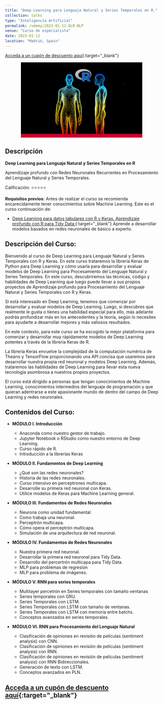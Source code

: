 ```yaml
---
title: "Deep Learning para Lenguaje Natural y Series Temporales en R."
collection: talks
type: "Inteligencia Artificial"
permalink: /udemy/2023-01-12-DLR-NLP
venue: "Curso de especialista"
date: 2023-01-12
location: "Madrid, Spain"
---
```


[Acceda a un cupón de descuento aquí](https://www.udemy.com/course/deep-learning-con-r-y-keras/?couponCode=OCT_2023){:target="_blank"}

<div>
<p align = "center">
<img src="/images/courses/DLR-NLP.png" alt="Deep Learning para NLP con R" width="400">
</p>
</div>

## Descripción

<b>Deep Learning para Lenguaje Natural y Series Temporales en R</b>

Aprendizaje profundo con Redes Neuronales Recurrentes en Procesamiento del Lenguaje Natural y Series Temporales.

Calificación: ⭐⭐⭐⭐⭐

<b>Requisitos previos</b>: Antes de realizar el curso se recomienda encarecidamente tener conocimientos sobre Machine Learning. Este es el curso continuación de:
- [Deep Learning para datos tabulares con R y Keras. Aprendizaje profundo con R para Tidy Data:](https://www.udemy.com/course/deep-learning-r/?couponCode=OCT_2023){:target="_blank"} Aprende a desarrollar modelos basados en redes neuronales de básico a experto.

## Descripción del Curso:

Bienvenido al curso de Deep Learning para Lenguaje Natural y Series Temporales con R y Keras. En este curso trataremos la librería Keras de Python para Deep Learning y cómo usarla para desarrollar y evaluar modelos de Deep Learning para Procesamiento del Lenguaje Natural y Series Temporales. En este curso, descubriremos las técnicas, código y habilidades de Deep Learning que luego puede llevar a sus propios proyectos de Aprendizaje profundo para Procesamiento del Lenguaje Natural y Series Temporales con R y Keras.

Si está interesado en Deep Learning, tenemos que comenzar por desarrollar y evaluar modelos de Deep Learning. Luego, si descubres que realmente le gusta o tienes una habilidad especial para ello, más adelante podrás profundizar más en los antecedentes y la teoría, según lo necesites para ayudarte a desarrollar mejores y más valiosos resultados.

En este contexto, para este curso se ha escogido la mejor plataforma para comenzar y desarrollar muy rápidamente modelos de Deep Learning potentes a través de la librería Keras de R.

La librería Keras envuelve la complejidad de la computación numérica de Theano y TensorFlow proporcionando una API concisa que usaremos para desarrollar nuestra propia red neuronal y modelos Deep Learning. Además, trataremos las habilidades de Deep Learning para llevar esta nueva tecnología asombrosa a nuestros propios proyectos.

El curso  está dirigido a personas que tengan conocimientos de Machine Learning, conocimientos intermedios del lenguaje de programación y que quieran adentrarse a este apasionante mundo de dentro del campo de Deep Learning y redes neuronales.

## Contenidos del Curso:

- __MÓDULO I. Introducción__
    - Anaconda como nuestro gestor de trabajo.
    - Jupyter Notebook o RStudio como nuestro entorno de Deep Learning.
    - Curso rápido de R.
    - Introducción a la librerías Keras

- __MÓDULO II. Fundamentos de Deep Learning__
    - ¿Qué son las redes neuronales?
    - Historia de las redes neuronales.
    - Curso intensivo en perceptrones multicapa.
    - Desarrolle su primera red neuronal con Keras.
    - Utilice modelos de Keras  para Machine Learning general.

- __MÓDULO III. Fundamentos de Redes Neuronales__
    - Neurona como unidad fundamental.
    - Como trabaja una neuronal.
    - Perceptrón multicapa.
    - Cómo opera el perceptrón multicapa.
    - Simulación de una arquitectura de red neuronal.

- __MÓDULO IV. Fundamentos de Redes Neuronales__
    - Nuestra primera red neuronal.
    - Desarrollar la primera red neuronal para Tidy Data.
    - Desarrollo del percertrón multicapa para Tidy Data.
    - MLP para problemas de regresión
    - MLP para problema de imágenes.

- __MÓDULO V. RNN para series temporales__
    - Multilayer percetrón en Series temporales con tamaño ventanas
    - Series temporales con GRU.
    - Series Temporales con LSTM.
    - Series Temporales con LSTM con tamaño de ventanas.
    - Series Temporales con LSTM con memoria entre batchs.
    - Conceptos avanzados en series temporales.

- __MÓDULO VI. RNN para Procesamiento del Lenguaje Natural__
    - Clasificación de opiniones en revisión de películas (sentiment analysis) con CNN.
    - Clasificación de opiniones en revisión de películas (sentiment analysis) con RNN.
    - Clasificación de opiniones en revisión de películas (sentiment analysis) con RNN Bidireccionales.
    - Generación de texto con LSTM.
    - Conceptos avanzados en PLN.

## [Acceda a un cupón de descuento aquí](https://www.udemy.com/course/deep-learning-con-r-y-keras/?couponCode=OCT_2023){:target="_blank"}

